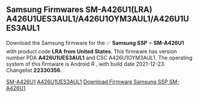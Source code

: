 <h2>Samsung Firmwares SM-A426U1(LRA) A426U1UES3AUL1/A426U1OYM3AUL1/A426U1UES3AUL1</h2>
Download the Samsung firmware for the ✅ <strong>Samsung SSP </strong> ⭐ <strong>SM-A426U1</strong> with product code <strong>LRA</strong> <strong> from United States</strong>. This firmware has version number PDA <strong>A426U1UES3AUL1</strong> and CSC A426U1OYM3AUL1. The operating system of this firmware is Android R , with build date 2021-12-23. Changelist <strong>22330356</strong>.

[SM-A426U1](https://samfirm.shop/samsung/model/SM-A426U1)
[A426U1UES3AUL1](https://samfirm.shop/samsung/pda/A426U1UES3AUL1)
[Download Firmware Samsung SSP SM-A426U1](https://samfirm.shop/samsung/firmware/484508)
